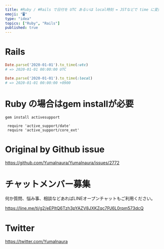 ```yaml
---
title: #Ruby / #Rails で日付を UTC あるいは local時刻 = JSTなどで time に変換するにはするには引数を指定せよ
emoji: "🖥"
type: "idea"
topics: ["Ruby", "Rails"]
published: true
---
```


# Rails


```rb
Date.parse('2020-01-01').to_time(:utc)
# => 2020-01-01 00:00:00 UTC

Date.parse('2020-01-01').to_time(:local)
# => 2020-01-01 00:00:00 +0900

```

# Ruby の場合はgem installが必要

```
gem install activesupport
```

```
 require 'active_support/date'
 require 'active_support/core_ext'
```


# Original by Github issue

https://github.com/YumaInaura/YumaInaura/issues/2772








<!-- Update From Qiita API -->

# チャットメンバー募集


何か質問、悩み事、相談などあればLINEオープンチャットもご利用ください。

https://line.me/ti/g2/eEPltQ6Tzh3pYAZV8JXKZqc7PJ6L0rpm573dcQ





# Twitter


https://twitter.com/YumaInaura


<!-- Update From Qiita API -->



